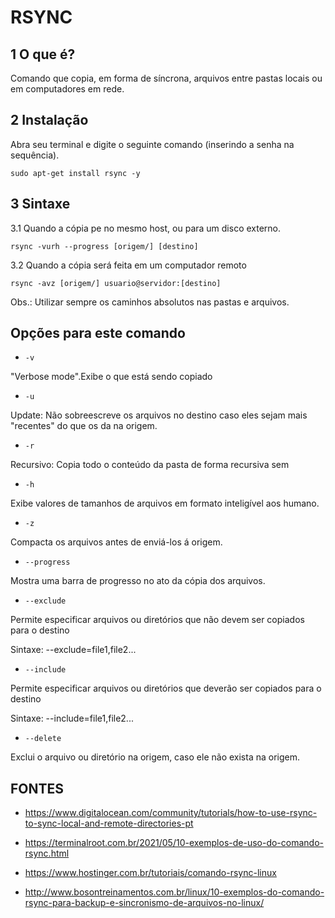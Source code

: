RSYNC
====================

## 1 O que é?

Comando que copia, em forma de síncrona, arquivos entre pastas locais ou em computadores em rede.

## 2 Instalação

Abra seu terminal e digite o seguinte comando (inserindo a senha na sequência).

```sudo apt-get install rsync -y```

## 3 Sintaxe

3.1 Quando a cópia pe no mesmo host, ou para um disco externo.

```rsync -vurh --progress [origem/] [destino]```

3.2 Quando a cópia será feita em um computador remoto

```rsync -avz [origem/] usuario@servidor:[destino]```

Obs.: Utilizar sempre os caminhos absolutos nas pastas e arquivos.

## Opções para este comando

* ```-v```

"Verbose mode".Exibe o que está sendo copiado

* ```-u``` 

Update: Não sobreescreve os arquivos no destino caso eles sejam mais "recentes" do que os da na origem.

* ```-r```

Recursivo: Copia todo o conteúdo da pasta de forma recursiva sem 

* ```-h```

Exibe valores de tamanhos de arquivos em formato inteligível aos humano.

* ```-z```

Compacta os arquivos antes de enviá-los á origem.

* ```--progress```

Mostra uma barra de progresso no ato da cópia dos arquivos.

* ```--exclude```

Permite especificar arquivos ou diretórios que não devem ser copiados para o destino

Sintaxe: --exclude=file1,file2...

* ```--include```

Permite especificar arquivos ou diretórios que deverão ser copiados para o destino

Sintaxe: --include=file1,file2...

* ```--delete```

Exclui o arquivo ou diretório na origem, caso ele não exista na origem.


## FONTES
* <https://www.digitalocean.com/community/tutorials/how-to-use-rsync-to-sync-local-and-remote-directories-pt>

* <https://terminalroot.com.br/2021/05/10-exemplos-de-uso-do-comando-rsync.html>

* <https://www.hostinger.com.br/tutoriais/comando-rsync-linux>

* <http://www.bosontreinamentos.com.br/linux/10-exemplos-do-comando-rsync-para-backup-e-sincronismo-de-arquivos-no-linux/>




